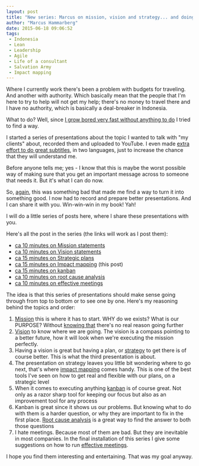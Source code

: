 ```yaml
---
layout: post
title: "New series: Marcus on mission, vision and strategy... and doing it"
author: "Marcus Hammarberg"
date: 2015-06-18 09:06:52
tags:
 - Indonesia
 - Lean
 - Leadership
 - Agile
 - Life of a consultant
 - Salvation Army
 - Impact mapping
---
```


Where I currently work there's been a problem with budgets for traveling. And another with authority. Which basically mean that the people that I'm here to try to help will not get my help; there's no money to travel there and I have no authority, which is basically a deal-breaker in Indonesia.

What to do? Well, since [I grow bored very fast without anything to do](https://www.marcusoft.net/2015/01/i-run-on-feedback.html) I tried to find a way.

I started a series of presentations about the topic I wanted to talk with "my clients" about, recorded them and uploaded to YouTube. I even made [extra effort to do great subtitles](https://www.marcusoft.net/2015/06/how-to-add-and-translate-captions-for-your-youtube-video-in--minutes.html), in two languages, just to increase the chance that they will understand me.

Before anyone tells me; yes - I know that this is maybe the worst possible way of making sure that you get an important message across to someone that needs it. But it's what I can do now.

So, [again](https://www.marcusoft.net/2015/06/new-pluralsight-course-iojs-or-is-it.html), this was something bad that made me find a way to turn it into something good. I now had to record and prepare better presentations. And I can share it with you. Win-win-win in my book! Yah!

I will do a little series of posts here, where I share these presentations with you.

Here's all the post in the series (the links will work as I post them):

* [ca 10 minutes on Mission statements](/2015/06/ca-minutes-on-mission.html)
* [ca 10 minutes on Vision statements](/2015/06/ca-minutes-on-vision-statements.html)
* [ca 15 minutes on Strategic plans](/2015/06/ca-minutes-on-strategic-plans.html)
* [ca 15 minutes on Impact mapping](/2015/06/ca-minutes-on-impact-mapping.html) (this post)
* [ca 15 minutes on kanban](/2015/06/ca-minutes-on-kanban.html)
* [ca 10 minutes on root cause analysis](/2015/07/ca-minutes-on-root-cause-analysis.html)
* [ca 10 minutes on effective meetings](/2015/08/ca-minutes-on-effective-meetings.html)

<!-- excerpt-end -->

The idea is that this series of presentations should make sense going through from top to bottom or to see one by one. Here's my reasoning behind the topics and order:

1. [Mission](/2015/06/ca-minutes-on-mission.html) this is where it has to start. WHY do we exists? What is our PURPOSE? Without [knowing that](https://www.marcusoft.net/2014/10/vision-statements.html) there's no real reason going further
1. [Vision](/2015/06/ca-minutes-on-vision-statements.html) to know where we are going. The vision is a compass pointing to a better future, how it will look when we're executing the mission perfectly.
1. Having a vision is great but having a plan, or [strategy](/2015/06/ca-minutes-on-strategic-plans.html) to get there is of course better. This is what the third presentation is about.
1. The presentation on strategy leaves you little bit wondering where to go next, that's where [impact mapping](/2015/06/ca-minutes-on-impact-mapping.html) comes handy. This is one of the best tools I've seen on how to get real and flexible with our plans, on a strategic level
1. When it comes to executing anything [kanban](/2015/06/ca-minutes-on-kanban.html) is of course great. Not only as a razor sharp tool for keeping our focus but also as an improvement tool for any process
1. Kanban is great since it shows us our problems. But knowing what to do with them is a harder question, or why they are important to fix in the first place. [Root cause analysis](/2015/07/ca-minutes-on-root-cause-analysis.html) is a great way to find the answer to both those questions
1. I hate meetings. Because most of them are bad. But they are inevitable in most companies. In the final installation of this series I give some suggestions on how to run [effective meetings](/2015/08/ca-minutes-on-effective-meetings.html).

I hope you find them interesting and entertaining. That was my goal anyway.

